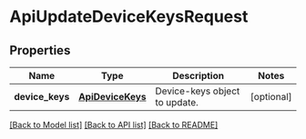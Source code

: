 # ApiUpdateDeviceKeysRequest

## Properties
Name | Type | Description | Notes
------------ | ------------- | ------------- | -------------
**device_keys** | [**ApiDeviceKeys**](ApiDeviceKeys.md) | Device-keys object to update. | [optional] 

[[Back to Model list]](../README.md#documentation-for-models) [[Back to API list]](../README.md#documentation-for-api-endpoints) [[Back to README]](../README.md)


